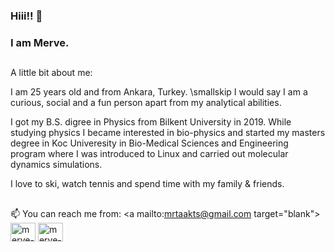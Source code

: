 ### Hiii!! 👋
### I am Merve.

##  



A little bit about me:

I am 25 years old and from Ankara, Turkey. \smallskip
I would say I am a curious, social and a fun person apart from my analytical abilities.

I got my B.S. digree in Physics from Bilkent University in 2019. 
While studying physics I became interested in bio-physics and started my masters degree in Koc Univeresity in Bio-Medical Sciences and Engineering program where I was introduced to Linux and carried out molecular dynamics simulations.

I love to ski, watch tennis and spend time with my family & friends. 
##

📫 You can reach me from:
<a mailto:mrtaakts@gmail.com target="blank"><img align="center" src="https://raw.githubusercontent.com/rahuldkjain/github-profile-readme-generator/master/src/images/icons/Social/linked-in-alt.svg" alt="merve-kunak" height="30" width="40" /></a>
<a href="https://linkedin.com/in/merve-kunak-845135195/" target="blank"><img align="center" src="https://raw.githubusercontent.com/rahuldkjain/github-profile-readme-generator/master/src/images/icons/Social/linked-in-alt.svg" alt="merve-kunak" height="30" width="40" /></a>

<!--
**mervekunak/mervekunak** is a ✨ _special_ ✨ repository because its `README.md` (this file) appears on your GitHub profile.

Here are some ideas to get you started:

- 🔭 I’m currently working on ...
- 🌱 I’m currently learning ...
- 👯 I’m looking to collaborate on ...
- 🤔 I’m looking for help with ...
- 💬 Ask me about ...
- 📫 How to reach me: ...
- 😄 Pronouns: ...
- ⚡ Fun fact: ...
-->
